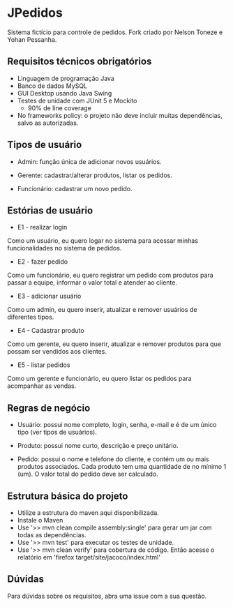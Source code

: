 # JPedidos
Sistema fictício para controle de pedidos. 
Fork criado por Nelson Toneze e Yohan Pessanha.

## Requisitos técnicos obrigatórios
- Linguagem de programação Java
- Banco de dados MySQL
- GUI Desktop usando Java Swing
- Testes de unidade com JUnit 5 e Mockito
    - 90% de line coverage
- No frameworks policy: o projeto não deve incluir muitas dependências, salvo as autorizadas.

## Tipos de usuário

- Admin: função única de adicionar novos usuários.

- Gerente: cadastrar/alterar produtos, listar os pedidos.

- Funcionário: cadastrar um novo pedido. 

## Estórias de usuário

- E1 - realizar login

Como um usuário, eu quero logar no sistema para acessar minhas funcionalidades no sistema de pedidos.

- E2 - fazer pedido

Como um funcionário, eu quero registrar um pedido com produtos para passar a equipe, informar o valor total e atender ao cliente.

- E3 - adicionar usuário

Como um admin, eu quero inserir, atualizar e remover usuários de diferentes tipos. 

- E4 - Cadastrar produto

Como um gerente, eu quero inserir, atualizar e remover produtos para que possam ser vendidos aos clientes.

- E5 - listar pedidos

Como um gerente e funcionário, eu quero listar os pedidos para acompanhar as vendas. 

## Regras de negócio

- Usuário: possui nome completo, login, senha, e-mail e é de um único tipo (ver tipos de usuários). 

- Produto: possui nome curto, descrição e preço unitário. 

- Pedido: possui o nome e telefone do cliente, e contém um ou mais produtos associados. Cada produto tem uma quantidade de no mínimo 1 (um). O valor total do pedido deve ser calculado. 

## Estrutura básica do projeto

- Utilize a estrutura do maven aqui disponibilizada.
- Instale o Maven
- Use '>> mvn clean compile assembly:single' para gerar um jar com todas as dependências.
- Use '>> mvn test' para executar os testes de unidade.
- Use '>> mvn clean verify' para cobertura de código. Então acesse o relatório em 'firefox target/site/jacoco/index.html'

## Dúvidas

Para dúvidas sobre os requisitos, abra uma issue com a sua questão. 
